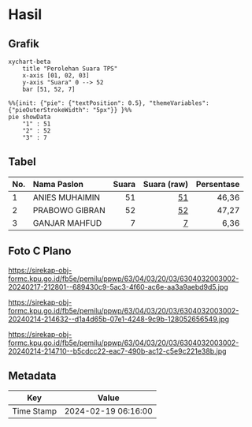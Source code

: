 # Hasil

## Grafik

```mermaid
xychart-beta
    title "Perolehan Suara TPS"
    x-axis [01, 02, 03]
    y-axis "Suara" 0 --> 52
    bar [51, 52, 7]
```

```mermaid
%%{init: {"pie": {"textPosition": 0.5}, "themeVariables": {"pieOuterStrokeWidth": "5px"}} }%%
pie showData
    "1" : 51
    "2" : 52
    "3" : 7
```

## Tabel

| No. | Nama Paslon    | Suara | Suara (raw) | Persentase |
|:--- |:-------------- | -----:| -----------:| ----------:|
| 1   | ANIES MUHAIMIN | 51    | [51][p-1]   | 46,36      |
| 2   | PRABOWO GIBRAN | 52    | [52][p-2]   | 47,27      |
| 3   | GANJAR MAHFUD  | 7     | [7][p-3]    | 6,36       |


[p-1]: https://github.com/gigit-pemilu/pemilu-2024-63-kalimantan-selatan/blob/main/pilpres/hitung-suara/sub/63-kalimantan-selatan/sub/04-barito-kuala/sub/03-anjir-pasar/sub/2003-anjir-pasar-kota/sub/002-tps/sub/paslon-1.txt
[p-2]: https://github.com/gigit-pemilu/pemilu-2024-63-kalimantan-selatan/blob/main/pilpres/hitung-suara/sub/63-kalimantan-selatan/sub/04-barito-kuala/sub/03-anjir-pasar/sub/2003-anjir-pasar-kota/sub/002-tps/sub/paslon-2.txt
[p-3]: https://github.com/gigit-pemilu/pemilu-2024-63-kalimantan-selatan/blob/main/pilpres/hitung-suara/sub/63-kalimantan-selatan/sub/04-barito-kuala/sub/03-anjir-pasar/sub/2003-anjir-pasar-kota/sub/002-tps/sub/paslon-3.txt

## Foto C Plano

https://sirekap-obj-formc.kpu.go.id/fb5e/pemilu/ppwp/63/04/03/20/03/6304032003002-20240217-212801--689430c9-5ac3-4f60-ac6e-aa3a9aebd9d5.jpg

https://sirekap-obj-formc.kpu.go.id/fb5e/pemilu/ppwp/63/04/03/20/03/6304032003002-20240214-214632--d1a4d65b-07e1-4248-9c9b-128052656549.jpg

https://sirekap-obj-formc.kpu.go.id/fb5e/pemilu/ppwp/63/04/03/20/03/6304032003002-20240214-214710--b5cdcc22-eac7-490b-ac12-c5e9c221e38b.jpg


## Metadata

| Key        | Value               |
| ---------- | ------------------- |
| Time Stamp | 2024-02-19 06:16:00 |



